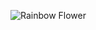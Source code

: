 ![Rainbow Flower](https://www.google.com/imgres?imgurl=https%3A%2F%2Fwww.gardeningknowhow.com%2Fwp-content%2Fuploads%2F2019%2F09%2Fflower-color-400x391.jpg&imgrefurl=https%3A%2F%2Fwww.gardeningknowhow.com%2Fgarden-how-to%2Finfo%2Fflower-color-symbolism.htm&tbnid=V0PEfdCjSWAL_M&vet=12ahUKEwjF0YHy9q70AhUCEd8KHXU9D5AQMygAegUIARDQAQ..i&docid=TE6or1FVU4DnNM&w=400&h=391&itg=1&q=flower&ved=2ahUKEwjF0YHy9q70AhUCEd8KHXU9D5AQMygAegUIARDQAQ)
